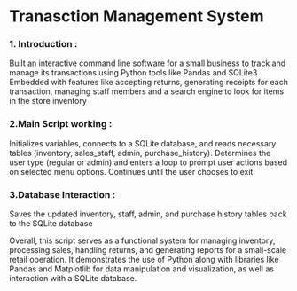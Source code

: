 <h1>Tranasction Management System</h1>

<h3>1. Introduction :</h3>

Built an interactive command line software for a small business to track and manage its transactions using Python tools like Pandas and SQLite3 Embedded with features like accepting returns, generating receipts for each transaction, managing staff members and a search engine to look for items in the store inventory

<h3>2.Main Script working :</h3>

Initializes variables, connects to a SQLite database, and reads necessary tables (inventory, sales_staff, admin, purchase_history).
Determines the user type (regular or admin) and enters a loop to prompt user actions based on selected menu options.
Continues until the user chooses to exit.

<h3>3.Database Interaction :</h3>

Saves the updated inventory, staff, admin, and purchase history tables back to the SQLite database


Overall, this script serves as a functional system for managing inventory, processing sales, handling returns, and generating reports for a small-scale retail operation. It demonstrates the use of Python along with libraries like Pandas and Matplotlib for data manipulation and visualization, as well as interaction with a SQLite database.


